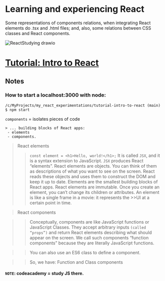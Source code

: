 # Learning and experiencing React

Some representations of components relations, when integrating React elements do .tsx and .html files; and, also, some relations between CSS classes and React components.

![ReactStudying drawio](https://user-images.githubusercontent.com/81485964/178539707-032b035d-59f7-4b7c-8c53-b0a93d5577c3.svg)

# [Tutorial: Intro to React](https://reactjs.org/tutorial/tutorial.html)

## Notes

### How to start a localhost:3000 with node:
```
/c/MyProjects/my_react_experimentations/tutorial-intro-to-react (main)
$ npm start
```

`components` = isolates pieces of code

```
> ... building blocks of React apps:
 - elements
 - components.
```
>React elements
>> `const element = <h1>Hello, world!</h1>;`
>> It is called `JSX`, and it is a syntax extension to JavaScript.
>>`JSX` produces React “elements”. 
>>React elements are objects.
>>You can think of them as descriptions of what you want to see on the screen.
>>React reads these objects and uses them to construct the DOM and keep it up to date.
>>Elements are the smallest building blocks of React apps.
>>React elements are immutable. Once you create an element, you can’t change its children or attributes. An element is like a single frame in a movie: it represents the >>UI at a certain point in time.

>React components

>>Conceptually, components are like JavaScript functions or JavaScript Classes.
>>They accept arbitrary inputs `(called “props”)` and return React elements describing what should appear on the screen.
>>We call such components “function components” because they are literally JavaScript functions.

>>You can also use an ES6 class to define a component.

>>So, we have: Function and Class components


#### `NOTE`: codeacademy = study JS there.
